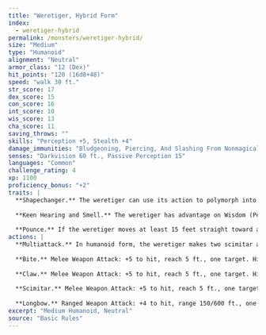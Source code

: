 ```yaml
---
title: "Weretiger, Hybrid Form"
index:
  - weretiger-hybrid
permalink: /monsters/weretiger-hybrid/
size: "Medium"
type: "Humanoid"
alignment: "Neutral"
armor_class: "12 (Dex)"
hit_points: "120 (16d8+48)"
speed: "walk 30 ft."
str_score: 17
dex_score: 15
con_score: 16
int_score: 10
wis_score: 13
cha_score: 11
saving_throws: ""
skills: "Perception +5, Stealth +4"
damage_immunities: "Bludgeoning, Piercing, And Slashing From Nonmagical Weapons That Aren'T Silvered"
senses: "Darkvision 60 ft., Passive Perception 15"
languages: "Common"
challenge_rating: 4
xp: 1100
proficiency_bonus: "+2"
traits: |
  **Shapechanger.** The weretiger can use its action to polymorph into a tiger-humanoid hybrid or into a tiger, or back into its true form, which is humanoid. Its statistics, other than its size, are the same in each form. Any equipment it is wearing or carrying isn't transformed. It reverts to its true form if it dies.
  
  **Keen Hearing and Smell.** The weretiger has advantage on Wisdom (Perception) checks that rely on hearing or smell.
  
  **Pounce.** If the weretiger moves at least 15 feet straight toward a creature and then hits it with a claw attack on the same turn, that target must succeed on a DC 14 Strength saving throw or be knocked prone. If the target is prone, the weretiger can make one bite attack against it as a bonus action.
actions: |
  **Multiattack.** In humanoid form, the weretiger makes two scimitar attacks or two longbow attacks. In hybrid form, it can attack like a humanoid or make two claw attacks.
  
  **Bite.** Melee Weapon Attack: +5 to hit, reach 5 ft., one target. Hit: 8 (1d10 + 3) piercing damage. If the target is a humanoid, it must succeed on a DC 13 Constitution saving throw or be cursed with weretiger lycanthropy.
  
  **Claw.** Melee Weapon Attack: +5 to hit, reach 5 ft., one target. Hit: 7 (1d8 + 3) slashing damage.
  
  **Scimitar.** Melee Weapon Attack: +5 to hit, reach 5 ft., one target. Hit: 6 (1d6 + 3) slashing damage.
  
  **Longbow.** Ranged Weapon Attack: +4 to hit, range 150/600 ft., one target. Hit: 6 (1d8 + 2) piercing damage.  
excerpt: "Medium Humanoid, Neutral"
source: "Basic Rules"
---
```

